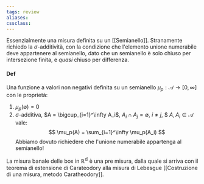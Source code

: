 ```yaml
---
tags: review
aliases:
cssclass:
---
```

 
Essenzialmente una misura definita su un [[Semianello]]. Stranamente richiedo la $\sigma$-additività, con la condizione che l'elemento unione numerabile deve appartenere al semianello, dato che un semianello è solo chiuso per intersezione finita, e _quasi_ chiuso per differenza.

#### Def 
Una funzione a valori non negativi definita su un semianello $\mu_p : \mathcal{A} \to [0,\infty]$ con le proprietà:
1. $\mu_p(\emptyset)=0$
2. $\sigma$-additiva, $A = \bigcup_{i=1}^\infty A_i$, $A_i \cap A_j = \emptyset$, $i\neq j$,    $  $A, A_i \in \mathcal{A}$ vale:
$$
\mu_p(A) = \sum_{i=1}^\infty \mu_p(A_i)
$$
Abbiamo dovuto richiedere che l'unione numerabile appartenga al semianello!

La misura banale delle box in $\mathbb{R^d}$ è una pre misura, dalla quale si arriva con il teorema di estensione di Carateodory alla misura di Lebesgue [[Costruzione di una misura, metodo Caratheodory]].
